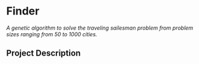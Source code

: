 # Finder
*A genetic algorithm to solve the traveling sailesman problem from problem sizes ranging from 50 to 1000 cities.*
## Project Description

